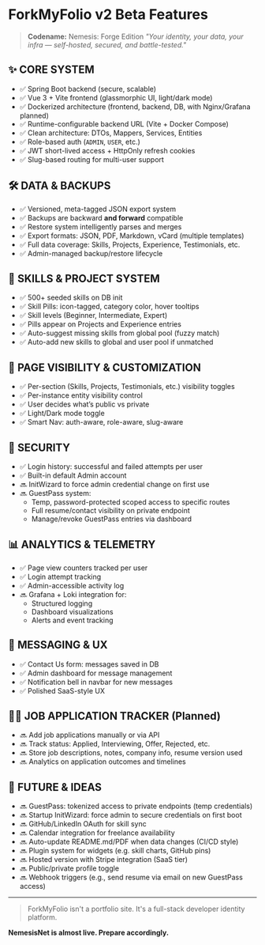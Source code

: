 # ForkMyFolio v2 Beta Features

> **Codename:** Nemesis: Forge Edition 
> _"Your identity, your data, your infra — self-hosted, secured, and battle-tested."_

## ✨ CORE SYSTEM
- ✅ Spring Boot backend (secure, scalable)
- ✅ Vue 3 + Vite frontend (glassmorphic UI, light/dark mode)
- ✅ Dockerized architecture (frontend, backend, DB, with Nginx/Grafana planned)
- ✅ Runtime-configurable backend URL (Vite + Docker Compose)
- ✅ Clean architecture: DTOs, Mappers, Services, Entities
- ✅ Role-based auth (`ADMIN`, `USER`, etc.)
- ✅ JWT short-lived access + HttpOnly refresh cookies
- ✅ Slug-based routing for multi-user support

## 🛠️ DATA & BACKUPS
- ✅ Versioned, meta-tagged JSON export system
- ✅ Backups are backward **and forward** compatible
- ✅ Restore system intelligently parses and merges
- ✅ Export formats: JSON, PDF, Markdown, vCard (multiple templates)
- ✅ Full data coverage: Skills, Projects, Experience, Testimonials, etc.
- ✅ Admin-managed backup/restore lifecycle

## 🧩 SKILLS & PROJECT SYSTEM
- ✅ 500+ seeded skills on DB init
- ✅ Skill Pills: icon-tagged, category color, hover tooltips
- ✅ Skill levels (Beginner, Intermediate, Expert)
- ✅ Pills appear on Projects and Experience entries
- ✅ Auto-suggest missing skills from global pool (fuzzy match)
- ✅ Auto-add new skills to global and user pool if unmatched

## 📄 PAGE VISIBILITY & CUSTOMIZATION
- ✅ Per-section (Skills, Projects, Testimonials, etc.) visibility toggles
- ✅ Per-instance entity visibility control
- ✅ User decides what’s public vs private
- ✅ Light/Dark mode toggle
- ✅ Smart Nav: auth-aware, role-aware, slug-aware

## 🔐 SECURITY
- ✅ Login history: successful and failed attempts per user
- ✅ Built-in default Admin account
- 🔜 InitWizard to force admin credential change on first use
- 🔜 GuestPass system:
  - Temp, password-protected scoped access to specific routes
  - Full resume/contact visibility on private endpoint
  - Manage/revoke GuestPass entries via dashboard

## 📊 ANALYTICS & TELEMETRY
- ✅ Page view counters tracked per user
- ✅ Login attempt tracking
- ✅ Admin-accessible activity log
- 🔜 Grafana + Loki integration for:
  - Structured logging
  - Dashboard visualizations
  - Alerts and event tracking

## 💬 MESSAGING & UX
- ✅ Contact Us form: messages saved in DB
- ✅ Admin dashboard for message management
- ✅ Notification bell in navbar for new messages
- ✅ Polished SaaS-style UX

## 👩‍💼 JOB APPLICATION TRACKER (Planned)
- 🔜 Add job applications manually or via API
- 🔜 Track status: Applied, Interviewing, Offer, Rejected, etc.
- 🔜 Store job descriptions, notes, company info, resume version used
- 🔜 Analytics on application outcomes and timelines

## 🚀 FUTURE & IDEAS
- 🔜 GuestPass: tokenized access to private endpoints (temp credentials)
- 🔜 Startup InitWizard: force admin to secure credentials on first boot
- 🔜 GitHub/LinkedIn OAuth for skill sync
- 🔜 Calendar integration for freelance availability
- 🔜 Auto-update README.md/PDF when data changes (CI/CD style)
- 🔜 Plugin system for widgets (e.g. skill charts, GitHub pins)
- 🔜 Hosted version with Stripe integration (SaaS tier)
- 🔜 Public/private profile toggle
- 🔜 Webhook triggers (e.g., send resume via email on new GuestPass access)

---

> ForkMyFolio isn't a portfolio site. It's a full-stack developer identity platform.

**NemesisNet is almost live. Prepare accordingly.**

